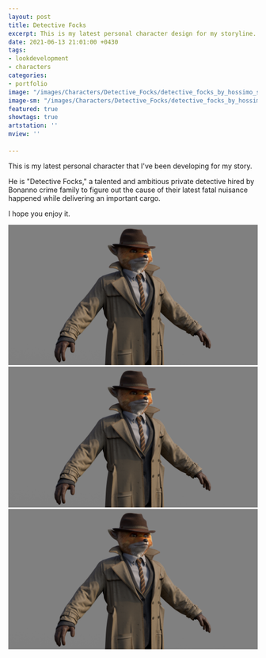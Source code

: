 ```yaml
---
layout: post
title: Detective Focks
excerpt: This is my latest personal character design for my storyline.
date: 2021-06-13 21:01:00 +0430
tags:
- lookdevelopment
- characters
categories:
- portfolio
image: "/images/Characters/Detective_Focks/detective_focks_by_hossimo_square.png"
image-sm: "/images/Characters/Detective_Focks/detective_focks_by_hossimo_square.png"
featured: true
showtags: true
artstation: ''
mview: ''

---
```

This is my latest personal character that I've been developing for my story.

He is "Detective Focks," a talented and ambitious private detective hired by Bonanno crime family to figure out the cause of their latest fatal nuisance happened while delivering an important cargo.

I hope you enjoy it.

<img src="/images/Characters/Detective_Focks/detective_focks_by_hossimo_01.png" alt="detective_focks_by_hossimo_02" class="responsive">

<img src="/images/Characters/Detective_Focks/detective_focks_by_hossimo_01.png" alt="detective_focks_by_hossimo_03" class="responsive">

<img src="/images/Characters/Detective_Focks/detective_focks_by_hossimo_01.png" alt="detective_focks_by_hossimo_04_details" class="responsive">